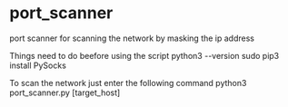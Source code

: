 # port_scanner
port scanner for scanning the network by masking the ip address

Things need to do beefore using the script
python3 --version 
sudo pip3 install PySocks

To scan the network just enter the following command
python3 port_scanner.py [target_host]

